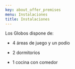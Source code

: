 ```yaml
---
key: about_offer_premises
menu: Instalaciones
title: Instalaciones
---
```

Los Globos dispone de:
 
- 4 áreas de juego y un podio

- 2 dormitorios 

- 1 cocina con comedor